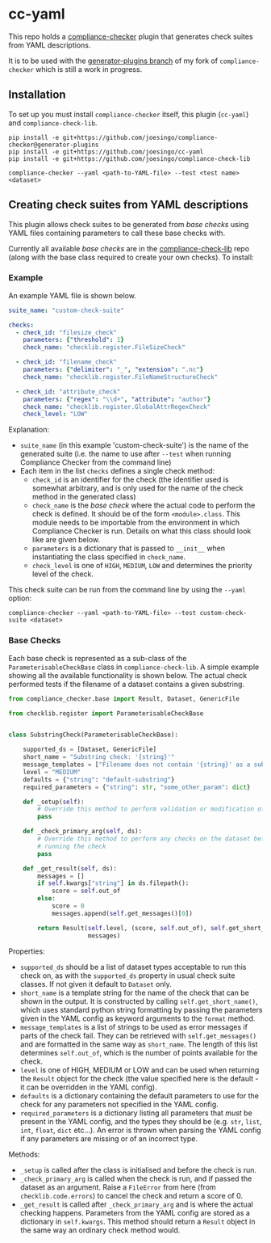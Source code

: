# cc-yaml

This repo holds a [compliance-checker](https://github.com/ioos/compliance-checker)
plugin that generates check suites from YAML descriptions.

It is to be used with the [generator-plugins branch](https://github.com/joesingo/compliance-checker/tree/generator-plugins)
of my fork of `compliance-checker` which is still a work in progress.

## Installation

To set up you must install `compliance-checker` itself, this plugin (`cc-yaml`)
and `compliance-check-lib`.

```
pip install -e git+https://github.com/joesingo/compliance-checker@generator-plugins
pip install -e git+https://github.com/joesingo/cc-yaml
pip install -e git+https://github.com/joesingo/compliance-check-lib

compliance-checker --yaml <path-to-YAML-file> --test <test name> <dataset>
```

## Creating check suites from YAML descriptions

This plugin allows check suites to be generated from *base checks* using YAML
files containing parameters to call these base checks with.

Currently all available *base checks* are in the [compliance-check-lib](https://github.com/joesingo/compliance-check-lib)
repo (along with the base class required to create your own checks). To install:

### Example

An example YAML file is shown below.

```yaml
suite_name: "custom-check-suite"

checks:
  - check_id: "filesize_check"
    parameters: {"threshold": 1}
    check_name: "checklib.register.FileSizeCheck"

  - check_id: "filename_check"
    parameters: {"delimiter": "_", "extension": ".nc"}
    check_name: "checklib.register.FileNameStructureCheck"

  - check_id: "attribute_check"
    parameters: {"regex": "\\d+", "attribute": "author"}
    check_name: "checklib.register.GlobalAttrRegexCheck"
    check_level: "LOW"
```

Explanation:

* `suite_name` (in this example 'custom-check-suite') is the name of the generated suite (i.e. the
  name to use after `--test` when running Compliance Checker from the command line)
* Each item in the list `checks` defines a single check method:
  * `check_id` is an identifier for the check (the identifier used is somewhat arbitrary, and is
    only used for the name of the check method in the generated class)
  * `check_name` is the *base check* where the actual code to perform the check is defined. It
    should be of the form `<module>.class`. This module needs to be importable from the environment
    in which Compliance Checker is run. Details on what this class should look like are given below.
  * `parameters` is a dictionary that is passed to `__init__` when instantiating the class
    specified in `check_name`.
  * `check_level` is one of `HIGH`, `MEDIUM`, `LOW` and determines the priority level of the check.

This check suite can be run from the command line by using the `--yaml` option:
```
compliance-checker --yaml <path-to-YAML-file> --test custom-check-suite <dataset>
```

### Base Checks

Each base check is represented as a sub-class of the `ParameterisableCheckBase` class in
`compliance-check-lib`. A simple example showing all the available functionality is shown
below. The actual check performed tests if the filename of a dataset contains a given
substring.

```python
from compliance_checker.base import Result, Dataset, GenericFile

from checklib.register import ParameterisableCheckBase


class SubstringCheck(ParameterisableCheckBase):

    supported_ds = [Dataset, GenericFile]
    short_name = "Substring check: '{string}'"
    message_templates = ["Filename does not contain '{string}' as a substring"]
    level = "MEDIUM"
    defaults = {"string": "default-substring"}
    required_parameters = {"string": str, "some_other_param": dict}

    def _setup(self):
        # Override this method to perform validation or modification of arguments
        pass

    def _check_primary_arg(self, ds):
        # Override this method to perform any checks on the dataset before
        # running the check
        pass

    def _get_result(self, ds):
        messages = []
        if self.kwargs["string"] in ds.filepath():
            score = self.out_of
        else:
            score = 0
            messages.append(self.get_messages()[0])

        return Result(self.level, (score, self.out_of), self.get_short_name(),
                      messages)
```

Properties:

* `supported_ds` should be a list of dataset types acceptable to run this check
  on, as with the `supported_ds` property in usual check suite classes. If not
  given it default to `Dataset` only.
* `short_name` is a template string for the name of the check that can be shown
  in the output. It is constructed by calling `self.get_short_name()`, which uses
  standard python string formatting by passing the parameters given in the YAML
  config as keyword arguments to the `format` method.
* `message_templates` is a list of strings to be used as error messages if parts
  of the check fail. They can be retrieved with `self.get_messages()` and are
  formatted in the same way as `short_name`. The length of this list determines
  `self.out_of`, which is the number of points available for the check.
* `level` is one of HIGH, MEDIUM or LOW and can be used when returning the
  `Result` object for the check (the value specified here is the default - it
  can be overridden in the YAML config).
* `defaults` is a dictionary containing the default parameters to use for the
  check for any parameters not specified in the YAML config.
* `required_parameters` is a dictionary listing all parameters that *must* be
  present in the YAML config, and the types they should be (e.g. `str`, `list`,
  `int`, `float`, `dict` etc...). An error is thrown when parsing the YAML
  config if any parameters are missing or of an incorrect type.

Methods:

* `_setup` is called after the class is initialised and before the check is run.
* `_check_primary_arg` is called when the check is run, and if passed the dataset as an argument.
  Raise a `FileError` from here (from `checklib.code.errors`) to cancel the check and return a
  score of 0.
* `_get_result` is called after `_check_primary_arg` and is where the actual checking happens.
  Parameters from the YAML config are stored as a dictionary in `self.kwargs`.
  This method should return a `Result` object in the same way an ordinary check method would.
